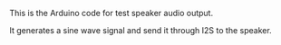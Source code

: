 This is the Arduino code for test speaker audio output. 

It generates a sine wave signal and send it through I2S to the speaker.